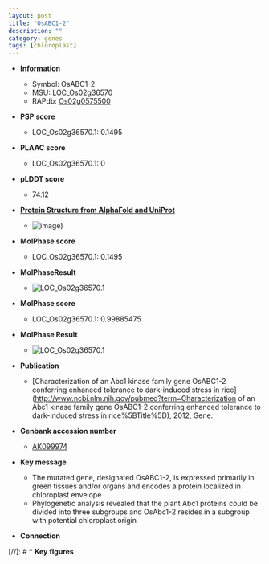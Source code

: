 ```yaml
---
layout: post
title: "OsABC1-2"
description: ""
category: genes
tags: [chloroplast]
---
```


* **Information**  
    + Symbol: OsABC1-2  
    + MSU: [LOC_Os02g36570](http://rice.plantbiology.msu.edu/cgi-bin/ORF_infopage.cgi?orf=LOC_Os02g36570)  
    + RAPdb: [Os02g0575500](http://rapdb.dna.affrc.go.jp/viewer/gbrowse_details/irgsp1?name=Os02g0575500)  

* **PSP score**  
    + LOC_Os02g36570.1: 0.1495 

* **PLAAC score**  
    + LOC_Os02g36570.1: 0 

* **pLDDT score**
    + 74.12

* **[Protein Structure from AlphaFold and UniProt](https://www.uniprot.org/uniprotkb/Q69S79/entry#structure)**
    + ![image](https://ricepsp.github.io/images/Q6/AF-Q69S79-F1.png))

* **MolPhase score**
    + LOC_Os02g36570.1: 0.1495

* **MolPhaseResult**
    + ![LOC_Os02g36570.1](https://ricepsp.github.io/pictures/LOC_Os02g/LOC_Os02g36570.1.png)

* **MolPhase score**
    + LOC_Os02g36570.1: 0.99885475

* **MolPhase Result**
    + ![LOC_Os02g36570.1](https://304243504.github.io/Pictures/LOC_Os02g/LOC_Os02g36570.1.png)

* **Publication**  
    + [Characterization of an Abc1 kinase family gene OsABC1-2 conferring enhanced tolerance to dark-induced stress in rice](http://www.ncbi.nlm.nih.gov/pubmed?term=Characterization of an Abc1 kinase family gene OsABC1-2 conferring enhanced tolerance to dark-induced stress in rice%5BTitle%5D), 2012, Gene.

* **Genbank accession number**  
    + [AK099974](http://www.ncbi.nlm.nih.gov/nuccore/AK099974)

* **Key message**  
    + The mutated gene, designated OsABC1-2, is expressed primarily in green tissues and/or organs and encodes a protein localized in chloroplast envelope
    + Phylogenetic analysis revealed that the plant Abc1 proteins could be divided into three subgroups and OsAbc1-2 resides in a subgroup with potential chloroplast origin

* **Connection**  

[//]: # * **Key figures**  


